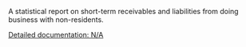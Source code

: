 A statistical report on short-term receivables and liabilities from doing business with non-residents.

[Detailed documentation: N/A]()